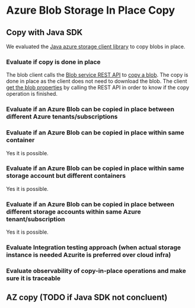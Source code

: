 # Azure Blob Storage In Place Copy

## Copy with Java SDK

We evaluated the [Java azure storage client library](https://docs.microsoft.com/en-us/java/api/overview/azure/storage-blob-readme?view=azure-java-stable) to copy blobs in place.

### Evaluate if copy is done in place

The blob client calls the [Blob service REST API](https://docs.microsoft.com/en-us/rest/api/storageservices/blob-service-rest-api) to [copy a blob](https://docs.microsoft.com/en-us/rest/api/storageservices/copy-blob-from-url).
The copy is done in place as the client does not need to download the blob.
The client [get the blob properties](https://docs.microsoft.com/en-us/rest/api/storageservices/get-blob-properties) by calling the REST API in order to know if the copy operation is finished.

### Evaluate if an Azure Blob can be copied in place between different Azure tenants/subscriptions

### Evaluate if an Azure Blob can be copied in place within same container

Yes it is possible.

### Evaluate if an Azure Blob can be copied in place within same storage account but different containers

Yes it is possible.

### Evaluate if an Azure Blob can be copied in place between different storage accounts within same Azure tenant/subscription

Yes it is possible.

### Evaluate Integration testing approach (when actual storage instance is needed Azurite is preferred over cloud infra)

### Evaluate observability of copy-in-place operations and make sure it is traceable

## AZ copy (TODO if Java SDK not concluent)
